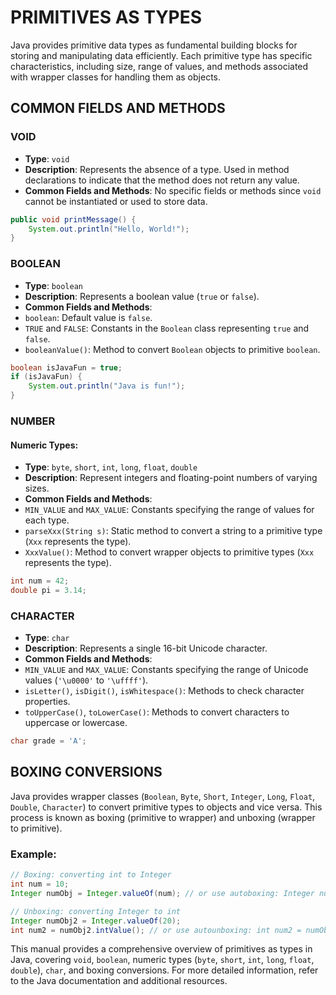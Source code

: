 # PRIMITIVES AS TYPES

Java provides primitive data types as fundamental building blocks for storing and manipulating data efficiently. Each primitive type has specific characteristics, including size, range of values, and methods associated with wrapper classes for handling them as objects.

## COMMON FIELDS AND METHODS

### VOID

   * **Type**: `void`
   * **Description**: Represents the absence of a type. Used in method declarations to indicate that the method does not return any value.
   * **Common Fields and Methods**: No specific fields or methods since `void` cannot be instantiated or used to store data.

```java
public void printMessage() {
    System.out.println("Hello, World!");
}
```

### BOOLEAN

   * **Type**: `boolean`
   * **Description**: Represents a boolean value (`true` or `false`).
   * **Common Fields and Methods**:
   * `boolean`: Default value is `false`.
   * `TRUE` and `FALSE`: Constants in the `Boolean` class representing `true` and `false`.
   * `booleanValue()`: Method to convert `Boolean` objects to primitive `boolean`.

```java
boolean isJavaFun = true;
if (isJavaFun) {
    System.out.println("Java is fun!");
}
```

### NUMBER

#### Numeric Types:

   * **Type**: `byte`, `short`, `int`, `long`, `float`, `double`
   * **Description**: Represent integers and floating-point numbers of varying sizes.
   * **Common Fields and Methods**:
   * `MIN_VALUE` and `MAX_VALUE`: Constants specifying the range of values for each type.
   * `parseXxx(String s)`: Static method to convert a string to a primitive type (`Xxx` represents the type).
   * `XxxValue()`: Method to convert wrapper objects to primitive types (`Xxx` represents the type).

```java
int num = 42;
double pi = 3.14;
```

### CHARACTER

   * **Type**: `char`
   * **Description**: Represents a single 16-bit Unicode character.
   * **Common Fields and Methods**:
   * `MIN_VALUE` and `MAX_VALUE`: Constants specifying the range of Unicode values (`'\u0000'` to `'\uffff'`).
   * `isLetter()`, `isDigit()`, `isWhitespace()`: Methods to check character properties.
   * `toUpperCase()`, `toLowerCase()`: Methods to convert characters to uppercase or lowercase.

```java
char grade = 'A';
```

## BOXING CONVERSIONS

Java provides wrapper classes (`Boolean`, `Byte`, `Short`, `Integer`, `Long`, `Float`, `Double`, `Character`) to convert primitive types to objects and vice versa. This process is known as boxing (primitive to wrapper) and unboxing (wrapper to primitive).

### Example:

```java
// Boxing: converting int to Integer
int num = 10;
Integer numObj = Integer.valueOf(num); // or use autoboxing: Integer numObj = num;

// Unboxing: converting Integer to int
Integer numObj2 = Integer.valueOf(20);
int num2 = numObj2.intValue(); // or use autounboxing: int num2 = numObj2;
```

This manual provides a comprehensive overview of primitives as types in Java, covering `void`, `boolean`, numeric types (`byte`, `short`, `int`, `long`, `float`, `double`), `char`, and boxing conversions. For more detailed information, refer to the Java documentation and additional resources.
